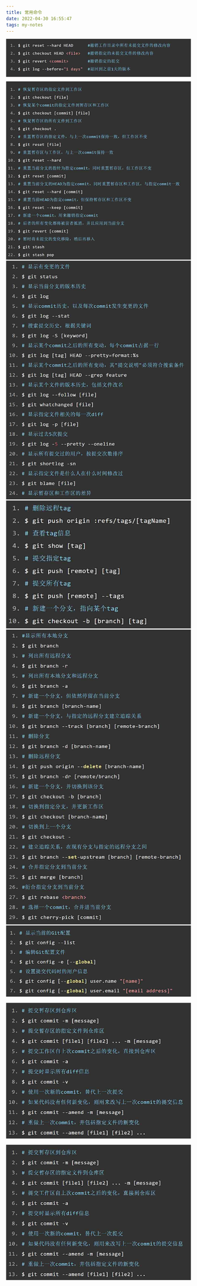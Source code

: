 ```yaml
---
title: 常用命令
date: 2022-04-30 16:55:47
tags: my-notes
---
```

![154436_3943350696_8_817_923](assets/154437_3943350696_10_1000_1193.jpg)![154435_3943350696_7_1000_1290](assets/154435_3943350696_7_1000_1290.jpg)![154435_3943350696_6_794_551](assets/154435_3943350696_6_794_551.jpg)![154434_3943350696_5_993_1583](assets/154434_3943350696_5_993_1583.jpg)![154432_3943350696_1_747_340](assets/154433_3943350696_2_1000_386.jpg)



![154433_3943350696_4_982_720](assets/154433_3943350696_4_982_720.jpg)



![154433_3943350696_4_982_720](assets/154433_3943350696_4_982_720-1533530089920.jpg)